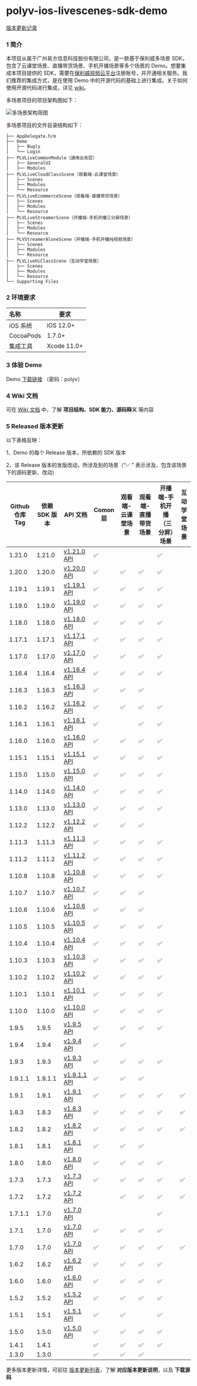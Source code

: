 # polyv-ios-livescenes-sdk-demo

[版本更新记录](https://help.polyv.net/index.html#/live/ios/CHANGELOG)

### 1 简介
本项目从属于广州易方信息科技股份有限公司，是一款基于保利威多场景 SDK，包含了云课堂场景、直播带货场景、手机开播场景等多个场景的 Demo。想要集成本项目提供的 SDK，需要在[保利威视频云平台](https://www.polyv.net)注册账号，并开通相关服务。我们推荐的集成方式，是在使用 Demo 中的开源代码的基础上进行集成。关于如何使用开源代码进行集成，详见 [wiki](https://help.polyv.net/index.html#/live/ios/)。

多场景项目的项目架构图如下：

![多场景架构简图](https://polyv-repo.oss-cn-shenzhen.aliyuncs.com/android/resource/hierarchy.png)

多场景项目的文件目录结构如下：

```
├── AppDelegate.h/m
├── Demo
│   ├── Bugly
│   └── Login
├── PLVLiveCommonModule（通用业务层）
│   ├── GeneralUI
│   ├── Modules
├── PLVLiveCloudClassScene（观看端-云课堂场景）
│   ├── Scenes
│   ├── Modules
│   └── Resource
├── PLVLiveEcommerceScene（观看端-直播带货场景）
│   ├── Scenes
│   ├── Modules
│   └── Resource
├── PLVLiveStreamerScene（开播端-手机开播三分屏场景）
│   ├── Scenes
│   ├── Modules
│   └── Resource
├── PLVStreamerAloneScene（开播端-手机开播纯视频场景）
│   ├── Scenes
│   ├── Modules
│   └── Resource
├── PLVLiveHiClassScene（互动学堂场景）
│   ├── Scenes
│   ├── Modules
│   └── Resource
└── Supporting Files
```

### 2 环境要求

| 名称      | 要求        |
| :-------- | ----------- |
| iOS 系统  | iOS 12.0+    |
| CocoaPods | 1.7.0+      |
| 集成工具  | Xcode 11.0+ |

### 3 体验 Demo

Demo [下载链接](https://www.pgyer.com/IzFQ) （密码：polyv）

### 4 Wiki 文档

可在 [Wiki 文档](https://help.polyv.net/index.html#/live/ios/) 中，了解 **项目结构、SDK 能力、源码释义** 等内容

### 5 Released 版本更新

以下表格反映：

1、Demo 的每个 Release 版本，所依赖的 SDK 版本

2、该 Release 版本的发版改动，所涉及到的场景（“✅ ” 表示涉及、包含该场景下的源码更新、改动）

| Github 仓库 Tag | 依赖 SDK 版本 | API 文档 | Comon 层 | 观看端-云课堂场景 | 观看端-直播带货场景 | 开播端-手机开播（三分屏）场景 | 互动学堂场景 |
| --------------- | ------------- | -------------------------------------------------------------------------------------------- | -------- | ----------------- | ------------------- | ----------------------------- | ----------------------------- |
| 1.21.0 | 1.21.0 | [v1.21.0 API](https://repo.polyv.net/ios/documents/PLVLiveScenesSDK/1.21.0-20241122/index.html) | ✅ |   |  | ✅ |  |
| 1.20.0 | 1.20.0 | [v1.20.0 API](https://repo.polyv.net/ios/documents/PLVLiveScenesSDK/1.20.0-20241108/index.html) | ✅ | ✅  | ✅ | ✅ |  |
| 1.19.1 | 1.19.1 | [v1.19.1 API](https://repo.polyv.net/ios/documents/PLVLiveScenesSDK/1.19.1-20240919/index.html) | ✅ | ✅  | ✅ | ✅ |  |
| 1.19.0 | 1.19.0 | [v1.19.0 API](https://repo.polyv.net/ios/documents/PLVLiveScenesSDK/1.19.0-20240902/index.html) | ✅ | ✅  | ✅ | ✅ |  |
| 1.18.0 | 1.18.0 | [v1.18.0 API](https://repo.polyv.net/ios/documents/PLVLiveScenesSDK/1.18.0-20240719/index.html) | ✅ | ✅  | ✅ | ✅ |  |
| 1.17.1 | 1.17.1 | [v1.17.1 API](https://repo.polyv.net/ios/documents/PLVLiveScenesSDK/1.17.1-20240531/index.html) | ✅ | ✅  | ✅ | ✅ |  |
| 1.17.0 | 1.17.0 | [v1.17.0 API](https://repo.polyv.net/ios/documents/PLVLiveScenesSDK/1.17.0-20240425/index.html) | ✅ | ✅  | ✅ | ✅ |  |
| 1.16.4 | 1.16.4 | [v1.16.4 API](https://repo.polyv.net/ios/documents/PLVLiveScenesSDK/1.16.4-20240229/index.html) | ✅ | ✅  | ✅ | ✅ |  |
| 1.16.3 | 1.16.3 | [v1.16.3 API](https://repo.polyv.net/ios/documents/PLVLiveScenesSDK/1.16.3-20240131/index.html) | ✅ | ✅  | ✅ |  |  |
| 1.16.2 | 1.16.2 | [v1.16.2 API](https://repo.polyv.net/ios/documents/PLVLiveScenesSDK/1.16.2-20240105/index.html) | ✅ | ✅  | ✅ | ✅ |  |
| 1.16.1 | 1.16.1 | [v1.16.1 API](https://repo.polyv.net/ios/documents/PLVLiveScenesSDK/1.16.1-20231219/index.html) | ✅ |  | ✅ | ✅ |  |
| 1.16.0 | 1.16.0 | [v1.16.0 API](https://repo.polyv.net/ios/documents/PLVLiveScenesSDK/1.16.0-20231208/index.html) | ✅ | ✅ | ✅ | ✅ |  |
| 1.15.1 | 1.15.1 | [v1.15.1 API](https://repo.polyv.net/ios/documents/PLVLiveScenesSDK/1.15.1-20231113/index.html) | ✅ | ✅ | ✅ | ✅ |  |
| 1.15.0 | 1.15.0 | [v1.15.0 API](https://repo.polyv.net/ios/documents/PLVLiveScenesSDK/1.15.0-20231030/index.html) | ✅ | ✅ | ✅ | ✅ |  |
| 1.14.0 | 1.14.0 | [v1.14.0 API](https://repo.polyv.net/ios/documents/PLVLiveScenesSDK/1.14.0-20230831/index.html) | ✅ | ✅ | ✅ | ✅ |  |
| 1.13.0 | 1.13.0 | [v1.13.0 API](https://repo.polyv.net/ios/documents/PLVLiveScenesSDK/1.13.0-20230728/index.html) | ✅ | ✅ | ✅ | ✅ |  |
| 1.12.2 | 1.12.2 | [v1.12.2 API](https://repo.polyv.net/ios/documents/PLVLiveScenesSDK/1.12.2-20230621/index.html) | ✅ | ✅ | ✅ |  |  |
| 1.11.3 | 1.11.3 | [v1.11.3 API](https://repo.polyv.net/ios/documents/PLVLiveScenesSDK/1.11.3-20230519/index.html) | ✅ | ✅ | ✅ | ✅ |  |
| 1.11.2 | 1.11.2 | [v1.11.2 API](https://repo.polyv.net/ios/documents/PLVLiveScenesSDK/1.11.2-20230424/index.html) | ✅ | ✅ | ✅ | ✅ |  |
| 1.10.8 | 1.10.8 | [v1.10.8 API](https://repo.polyv.net/ios/documents/PLVLiveScenesSDK/1.10.8-20230406/index.html) | ✅ | ✅ | ✅ | ✅ |  |
| 1.10.7 | 1.10.7 | [v1.10.7 API](https://repo.polyv.net/ios/documents/PLVLiveScenesSDK/1.10.7-20230308/index.html) | ✅ | ✅ | ✅ |  |  |
| 1.10.6 | 1.10.6 | [v1.10.6 API](https://repo.polyv.net/ios/documents/PLVLiveScenesSDK/1.10.6-20230210/index.html) | ✅ | ✅ | ✅ |  |  |
| 1.10.5 | 1.10.5 | [v1.10.5 API](https://repo.polyv.net/ios/documents/PLVLiveScenesSDK/1.10.5-20230111/index.html) | ✅ | ✅ | ✅ | ✅ |  |
| 1.10.4 | 1.10.4 | [v1.10.4 API](https://repo.polyv.net/ios/documents/PLVLiveScenesSDK/1.10.4-20221129/index.html) | ✅ | ✅ | ✅ | ✅ |  |
| 1.10.3 | 1.10.3 | [v1.10.3 API](https://repo.polyv.net/ios/documents/PLVLiveScenesSDK/1.10.3-20221026/index.html) | ✅ | ✅ | ✅ | ✅ |  |
| 1.10.2 | 1.10.2 | [v1.10.2 API](https://repo.polyv.net/ios/documents/PLVLiveScenesSDK/1.10.2-20221010/index.html) | ✅ | ✅ | ✅ | ✅ |  |
| 1.10.1 | 1.10.1 | [v1.10.1 API](https://repo.polyv.net/ios/documents/PLVLiveScenesSDK/1.10.1-20220909/index.html) | ✅ | ✅ | ✅ | ✅ |  |
| 1.10.0 | 1.10.0 | [v1.10.0 API](https://repo.polyv.net/ios/documents/PLVLiveScenesSDK/1.10.0-20220830/index.html) | ✅ | ✅ | ✅ | ✅ |  |
| 1.9.5 | 1.9.5 | [v1.9.5 API](https://repo.polyv.net/ios/documents/PLVLiveScenesSDK/1.9.5-20220801/index.html) | ✅ | ✅ | ✅ | ✅ |  |
| 1.9.4 | 1.9.4 | [v1.9.4 API](https://repo.polyv.net/ios/documents/PLVLiveScenesSDK/1.9.4-20220713/index.html) | ✅ | ✅ |  |  |  |
| 1.9.3 | 1.9.3 | [v1.9.3 API](https://repo.polyv.net/ios/documents/PLVLiveScenesSDK/1.9.3-20220620/index.html) | ✅ | ✅ | ✅ | ✅ |  |
| 1.9.1.1 | 1.9.1.1 | [v1.9.1.1 API](https://repo.polyv.net/ios/documents/PLVLiveScenesSDK/1.9.1.1-20220520/index.html) | ✅ | ✅ | ✅ |  |  |
| 1.9.1 | 1.9.1 | [v1.9.1 API](https://repo.polyv.net/ios/documents/PLVLiveScenesSDK/1.9.1-20220513/index.html) | ✅ | ✅ | ✅ | ✅ | ✅ |
| 1.8.3 | 1.8.3 | [v1.8.3 API](https://repo.polyv.net/ios/documents/PLVLiveScenesSDK/1.8.3-20220318/index.html) | ✅ | ✅ | ✅ | ✅ | ✅ |
| 1.8.2 | 1.8.2 | [v1.8.2 API](https://repo.polyv.net/ios/documents/PLVLiveScenesSDK/1.8.2-20220228/index.html) | ✅ | ✅ | ✅ | ✅ | ✅ |
| 1.8.1 | 1.8.1 | [v1.8.1 API](https://repo.polyv.net/ios/documents/PLVLiveScenesSDK/1.8.1-20220107/index.html) | ✅ | ✅ | ✅ |  |  |
| 1.8.0           | 1.8.0         | [v1.8.0 API](https://repo.polyv.net/ios/documents/PLVLiveScenesSDK/1.8.0-20211220/index.html) | ✅        | ✅                |  ✅                     | ✅                            ||
| 1.7.3           | 1.7.3         | [v1.7.3 API](https://repo.polyv.net/ios/documents/PLVLiveScenesSDK/1.7.3-20211207/index.html) | ✅        | ✅                |  ✅                     | ✅                            | ✅   |
| 1.7.2           | 1.7.2         | [v1.7.2 API](https://repo.polyv.net/ios/documents/PLVLiveScenesSDK/1.7.2-20211115/index.html) |        | ✅                |  ✅                     | ✅                            | ✅   |
| 1.7.1.1           | 1.7.0         | [v1.7.0 API](https://repo.polyv.net/ios/documents/PLVLiveScenesSDK/1.7.0-20211028/index.html) |        |                |                      | ✅                            |                            |
| 1.7.1           | 1.7.0         | [v1.7.0 API](https://repo.polyv.net/ios/documents/PLVLiveScenesSDK/1.7.0-20211028/index.html) | ✅       | ✅                | ✅                     | ✅                            |                           |
| 1.7.0           | 1.7.0         | [v1.7.0 API](https://repo.polyv.net/ios/documents/PLVLiveScenesSDK/1.7.0-20211028/index.html) | ✅       | ✅                | ✅                     | ✅                            | ✅                            |
| 1.6.2           | 1.6.2         | [v1.6.2 API](http://repo.polyv.net/ios/documents/PLVLiveScenesSDK/1.6.2-20211015/index.html) | ✅       | ✅                | ✅                     | ✅                            |                            |
| 1.6.0           | 1.6.0         | [v1.6.0 API](http://repo.polyv.net/ios/documents/PLVLiveScenesSDK/1.6.0-20210914/index.html) | ✅       | ✅                | ✅                     | ✅                            |                            |
| 1.5.2           | 1.5.2         | [v1.5.2 API](http://repo.polyv.net/ios/documents/PLVLiveScenesSDK/1.5.2-20210810/index.html) | ✅       | ✅                | ✅                     | ✅                            |                            |
| 1.5.1           | 1.5.1         | [v1.5.1 API](http://repo.polyv.net/ios/documents/PLVLiveScenesSDK/1.5.1-20210720/index.html) | ✅       | ✅                |                     | ✅                            |                            |
| 1.5.0           | 1.5.0         | [v1.5.0 API](http://repo.polyv.net/ios/documents/PLVLiveScenesSDK/1.5.0-20210623/index.html) | ✅       | ✅                | ✅                  | ✅                            |                            |
| 1.4.1           | 1.4.1         |                                                                                              | ✅       | ✅                | ✅                  | ✅                            |                               |
| 1.3.0           | 1.3.0         |                                                                                              | ✅       | ✅                | ✅                  |                               |                               |

更多版本更新详情，可前往 [版本更新列表](../../releases)，了解 **对应版本更新说明**，以及 **下载源码**





